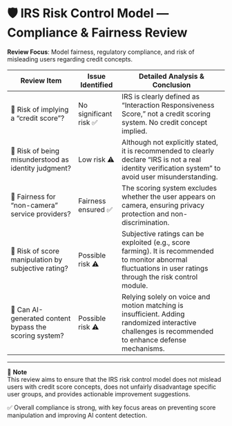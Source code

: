 # 🛡️ IRS Risk Control Model — Compliance & Fairness Review

**Review Focus**: Model fairness, regulatory compliance, and risk of misleading users regarding credit concepts.

| Review Item                                        | Issue Identified         | Detailed Analysis & Conclusion                                                                                   |
|----------------------------------------------------|--------------------------|-------------------------------------------------------------------------------------------------------------------|
| 🚫 Risk of implying a “credit score”?               | No significant risk ✅    | IRS is clearly defined as “Interaction Responsiveness Score,” not a credit scoring system. No credit concept implied. |
| 🚫 Risk of being misunderstood as identity judgment?| Low risk ⚠️              | Although not explicitly stated, it is recommended to clearly declare “IRS is not a real identity verification system” to avoid user misunderstanding. |
| 🚫 Fairness for “non-camera” service providers?     | Fairness ensured ✅       | The scoring system excludes whether the user appears on camera, ensuring privacy protection and non-discrimination. |
| 🚫 Risk of score manipulation by subjective rating? | Possible risk ⚠️         | Subjective ratings can be exploited (e.g., score farming). It is recommended to monitor abnormal fluctuations in user ratings through the risk control module. |
| 🚫 Can AI-generated content bypass the scoring system?| Possible risk ⚠️       | Relying solely on voice and motion matching is insufficient. Adding randomized interactive challenges is recommended to enhance defense mechanisms. |

---

📌 **Note**  
This review aims to ensure that the IRS risk control model does not mislead users with credit score concepts, does not unfairly disadvantage specific user groups, and provides actionable improvement suggestions.

✅ Overall compliance is strong, with key focus areas on preventing score manipulation and improving AI content detection.